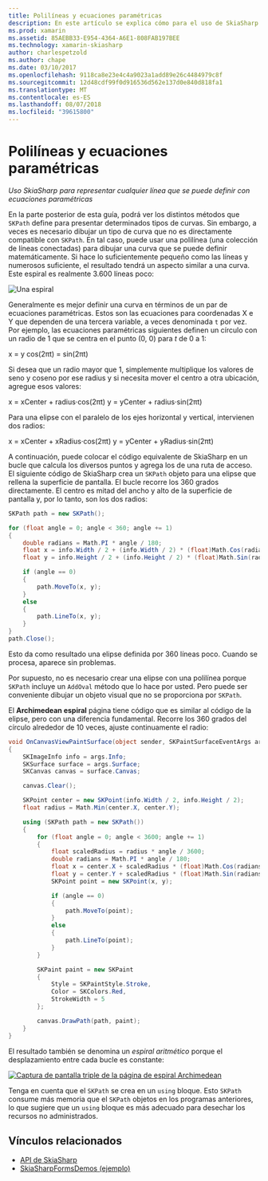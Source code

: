 ```yaml
---
title: Polilíneas y ecuaciones paramétricas
description: En este artículo se explica cómo para el uso de SkiaSharp para representar cualquier línea, puede definir con ecuaciones paramétricas y esto se muestra con código de ejemplo.
ms.prod: xamarin
ms.assetid: 85AEBB33-E954-4364-A6E1-808FAB197BEE
ms.technology: xamarin-skiasharp
author: charlespetzold
ms.author: chape
ms.date: 03/10/2017
ms.openlocfilehash: 9118ca8e23e4c4a9023a1add89e26c4484979c8f
ms.sourcegitcommit: 12d48cdf99f0d916536d562e137d0e840d818fa1
ms.translationtype: MT
ms.contentlocale: es-ES
ms.lasthandoff: 08/07/2018
ms.locfileid: "39615800"
---
```

# <a name="polylines-and-parametric-equations"></a>Polilíneas y ecuaciones paramétricas

_Uso SkiaSharp para representar cualquier línea que se puede definir con ecuaciones paramétricas_

En la parte posterior de esta guía, podrá ver los distintos métodos que `SKPath` define para presentar determinados tipos de curvas. Sin embargo, a veces es necesario dibujar un tipo de curva que no es directamente compatible con `SKPath`. En tal caso, puede usar una polilínea (una colección de líneas conectadas) para dibujar una curva que se puede definir matemáticamente. Si hace lo suficientemente pequeño como las líneas y numerosos suficiente, el resultado tendrá un aspecto similar a una curva. Este espiral es realmente 3.600 líneas poco:

![](polylines-images/spiralexample.png "Una espiral")

Generalmente es mejor definir una curva en términos de un par de ecuaciones paramétricas. Estos son las ecuaciones para coordenadas X e Y que dependen de una tercera variable, a veces denominada `t` por vez. Por ejemplo, las ecuaciones paramétricas siguientes definen un círculo con un radio de 1 que se centra en el punto (0, 0) para *t* de 0 a 1:

 x = y cos(2πt) = sin(2πt)

 Si desea que un radio mayor que 1, simplemente multiplique los valores de seno y coseno por ese radius y si necesita mover el centro a otra ubicación, agregue esos valores:

 x = xCenter + radius·cos(2πt) y = yCenter + radius·sin(2πt)

Para una elipse con el paralelo de los ejes horizontal y vertical, intervienen dos radios:

x = xCenter + xRadius·cos(2πt) y = yCenter + yRadius·sin(2πt)

A continuación, puede colocar el código equivalente de SkiaSharp en un bucle que calcula los diversos puntos y agrega los de una ruta de acceso. El siguiente código de SkiaSharp crea un `SKPath` objeto para una elipse que rellena la superficie de pantalla. El bucle recorre los 360 grados directamente. El centro es mitad del ancho y alto de la superficie de pantalla y, por lo tanto, son los dos radios:

```csharp
SKPath path = new SKPath();

for (float angle = 0; angle < 360; angle += 1)
{
    double radians = Math.PI * angle / 180;
    float x = info.Width / 2 + (info.Width / 2) * (float)Math.Cos(radians);
    float y = info.Height / 2 + (info.Height / 2) * (float)Math.Sin(radians);

    if (angle == 0)
    {
        path.MoveTo(x, y);
    }
    else
    {
        path.LineTo(x, y);
    }
}
path.Close();
```

Esto da como resultado una elipse definida por 360 líneas poco. Cuando se procesa, aparece sin problemas.

Por supuesto, no es necesario crear una elipse con una polilínea porque `SKPath` incluye un `AddOval` método que lo hace por usted. Pero puede ser conveniente dibujar un objeto visual que no se proporciona por `SKPath`.

El **Archimedean espiral** página tiene código que es similar al código de la elipse, pero con una diferencia fundamental. Recorre los 360 grados del círculo alrededor de 10 veces, ajuste continuamente el radio:

```csharp
void OnCanvasViewPaintSurface(object sender, SKPaintSurfaceEventArgs args)
{
    SKImageInfo info = args.Info;
    SKSurface surface = args.Surface;
    SKCanvas canvas = surface.Canvas;

    canvas.Clear();

    SKPoint center = new SKPoint(info.Width / 2, info.Height / 2);
    float radius = Math.Min(center.X, center.Y);

    using (SKPath path = new SKPath())
    {
        for (float angle = 0; angle < 3600; angle += 1)
        {
            float scaledRadius = radius * angle / 3600;
            double radians = Math.PI * angle / 180;
            float x = center.X + scaledRadius * (float)Math.Cos(radians);
            float y = center.Y + scaledRadius * (float)Math.Sin(radians);
            SKPoint point = new SKPoint(x, y);

            if (angle == 0)
            {
                path.MoveTo(point);
            }
            else
            {
                path.LineTo(point);
            }
        }

        SKPaint paint = new SKPaint
        {
            Style = SKPaintStyle.Stroke,
            Color = SKColors.Red,
            StrokeWidth = 5
        };

        canvas.DrawPath(path, paint);
    }
}
```

El resultado también se denomina un *espiral aritmético* porque el desplazamiento entre cada bucle es constante:

[![](polylines-images/archimedeanspiral-small.png "Captura de pantalla triple de la página de espiral Archimedean")](polylines-images/archimedeanspiral-large.png#lightbox "Triple captura de pantalla de la página Archimedean espiral")

Tenga en cuenta que el `SKPath` se crea en un `using` bloque. Esto `SKPath` consume más memoria que el `SKPath` objetos en los programas anteriores, lo que sugiere que un `using` bloque es más adecuado para desechar los recursos no administrados.


## <a name="related-links"></a>Vínculos relacionados

- [API de SkiaSharp](https://developer.xamarin.com/api/root/SkiaSharp/)
- [SkiaSharpFormsDemos (ejemplo)](https://developer.xamarin.com/samples/xamarin-forms/SkiaSharpForms/Demos/)

